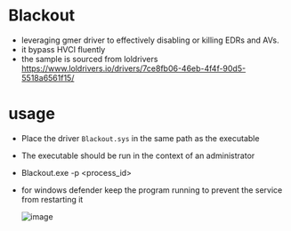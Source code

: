 # Blackout

* leveraging gmer driver to effectively disabling or killing EDRs and AVs.
* it bypass HVCI fluently
* the sample is sourced from loldrivers https://www.loldrivers.io/drivers/7ce8fb06-46eb-4f4f-90d5-5518a6561f15/
# usage

* Place the driver `Blackout.sys` in the same path as the executable
* The executable should be run in the context of an administrator
* Blackout.exe -p <process_id>
* for windows defender keep the program running to prevent the service from restarting it

  ![image](https://github.com/ZeroMemoryEx/Blackout/assets/60795188/3ea0f7ae-0102-4a38-b4b6-700e93f5d545)
